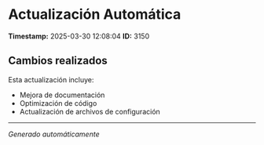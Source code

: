 # Actualización Automática

**Timestamp:** 2025-03-30 12:08:04
**ID:** 3150

## Cambios realizados

Esta actualización incluye:
- Mejora de documentación
- Optimización de código
- Actualización de archivos de configuración

---
*Generado automáticamente*
